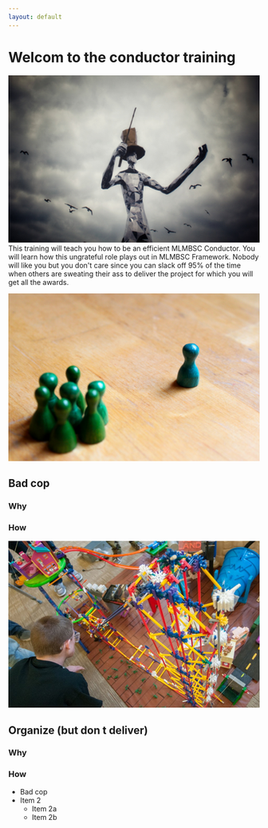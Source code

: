 ```yaml
---
layout: default
---
```


# Welcom to the conductor training
![Logo](/pictures/conductor.jpg)
This training will teach you how to be an efficient MLMBSC Conductor. You will learn how this ungrateful role plays out in MLMBSC Framework. Nobody will like you but you don't care since you can slack off 95% of the time when others are sweating their ass to deliver the project for which you will get all the awards. 

![Logo](/pictures/hate_focus.jpg)
## Bad cop
### Why 
### How

![Logo](/pictures/goldberg.jpg)
## Organize (but don t deliver)
### Why
### How


* Bad cop
* Item 2
  * Item 2a
  * Item 2b